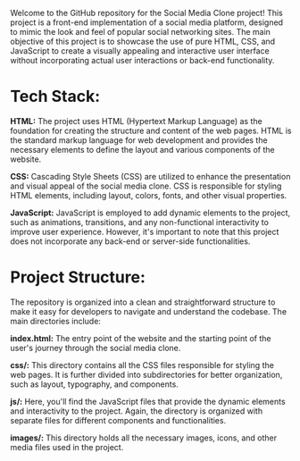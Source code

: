 Welcome to the GitHub repository for the Social Media Clone project! This project is a front-end implementation of a social media platform, designed to mimic the look and feel of popular social networking sites. The main objective of this project is to showcase the use of pure HTML, CSS, and JavaScript to create a visually appealing and interactive user interface without incorporating actual user interactions or back-end functionality.

# Tech Stack:

**HTML:** The project uses HTML (Hypertext Markup Language) as the foundation for creating the structure and content of the web pages. HTML is the standard markup language for web development and provides the necessary elements to define the layout and various components of the website.

**CSS:** Cascading Style Sheets (CSS) are utilized to enhance the presentation and visual appeal of the social media clone. CSS is responsible for styling HTML elements, including layout, colors, fonts, and other visual properties.

**JavaScript:** JavaScript is employed to add dynamic elements to the project, such as animations, transitions, and any non-functional interactivity to improve user experience. However, it's important to note that this project does not incorporate any back-end or server-side functionalities.

# Project Structure:

The repository is organized into a clean and straightforward structure to make it easy for developers to navigate and understand the codebase. The main directories include:

**index.html:** The entry point of the website and the starting point of the user's journey through the social media clone.

**css/:** This directory contains all the CSS files responsible for styling the web pages. It is further divided into subdirectories for better organization, such as layout, typography, and components.

**js/:** Here, you'll find the JavaScript files that provide the dynamic elements and interactivity to the project. Again, the directory is organized with separate files for different components and functionalities.

**images/:** This directory holds all the necessary images, icons, and other media files used in the project.
